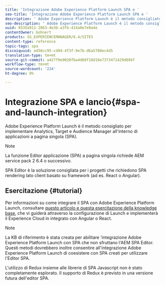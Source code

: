 ```yaml
---
title: 'Integrazione Adobe Experience Platform Launch SPA e '
seo-title: 'Integrazione Adobe Experience Platform Launch SPA e '
description: ' Adobe Experience Platform Launch è il metodo consigliato per implementare Analytics, Target e  Audience Manager in SPA.'
seo-description: ' Adobe Experience Platform Launch è il metodo consigliato per implementare Analytics, Target e  Audience Manager in SPA.'
uuid: 8535a911-2863-4e3b-a3fb-414a0e7e9a4e
contentOwner: bohnert
products: SG_EXPERIENCEMANAGER/6.4/SITES
content-type: reference
topic-tags: spa
discoiquuid: a458cc95-cd94-4f3f-9e7b-d6a5780ec4d5
translation-type: tm+mt
source-git-commit: a427f9e9020fba4d68f18d16e7373471429d894f
workflow-type: tm+mt
source-wordcount: '224'
ht-degree: 0%

---
```



# Integrazione SPA e lancio{#spa-and-launch-integration}

 Adobe Experience Platform Launch è il metodo consigliato per implementare Analytics, Target e  Audience Manager all&#39;interno di applicazioni a pagina singola (SPA).

>[!NOTE]
>
>La funzione Editor applicazione (SPA) a pagina singola richiede AEM service pack 2 6.4 o successivo.
>
>SPA Editor è la soluzione consigliata per i progetti che richiedono SPA rendering lato client basato su framework (ad es. React o Angular).

## Esercitazione {#tutorial}

Per informazioni su come integrare il SPA con  Adobe Experience Platform Launch, consultare [questo articolo e questa esercitazione della knowledge base](https://helpx.adobe.com/experience-manager/kt/integration/using/launch-reference-architecture-SPA-tutorial-implement.html), che vi guiderà attraverso la configurazione di Launch e implementerà il Experience Cloud  in integrato con Angular o React.

>[!NOTE]
>
>La KB di riferimento è stata creata per abilitare &#39;integrazione Adobe Experience Platform Launch con SPA che non sfruttano l&#39;AEM SPA Editor. Questi metodi dovrebbero inoltre consentire all&#39;integrazione  Adobe Experience Platform Launch di coesistere con SPA creati per utilizzare l&#39;Editor SPA.
>
>L&#39;utilizzo di Redux insieme alle librerie di SPA Javascript non è stato completamente esplorato. Il supporto di Redux è previsto in una versione futura dell&#39;editor SPA.
